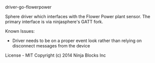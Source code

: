 driver-go-flowerpower

Sphere driver which interfaces with the Flower Power plant sensor. The primary interface is via ninjasphere's GATT fork.

Known Issues:
  - Driver needs to be on a proper event look rather than relying on disconnect messages from the device

License - MIT
Copyright (c) 2014 Ninja Blocks Inc

